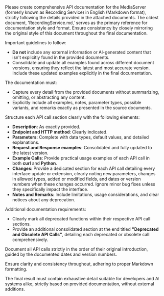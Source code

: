 Please create comprehensive API documentation for the MediaServer (formerly known as Recording Service) in English (Markdown format), strictly following the details provided in the attached documents. The oldest document, 'RecordingService.md,' serves as the primary reference for documentation style and format. Ensure consistency by closely mirroring the original style of this document throughout the final documentation.

Important guidelines to follow:

* **Do not** include any external information or AI-generated content that isn't explicitly found in the provided documents.
* Consolidate and update all examples found across different document versions, ensuring they reflect the latest and most accurate version. Include these updated examples explicitly in the final documentation.

The documentation must:

* Capture every detail from the provided documents without summarizing, omitting, or abstracting any content.
* Explicitly include all examples, notes, parameter types, possible variants, and remarks exactly as presented in the source documents.

Structure each API call section clearly with the following elements:

* **Description**: As exactly provided.
* **Endpoint and HTTP method**: Clearly indicated.
* **Parameters**: Complete with data types, default values, and detailed explanations.
* **Request and Response examples**: Consolidated and fully updated to the latest version.
* **Example Calls**: Provide practical usage examples of each API call in both **curl** and **Python**.
* **Changes**: Provide a dedicated section for each API call detailing every interface update or extension, clearly noting new parameters, changes in allowed types, added or modified fields, and dates or version numbers when these changes occurred. Ignore minor bug fixes unless they specifically impact the interface.
* **Notes and Remarks**: Include limitations, usage considerations, and clear notices about any deprecation.

Additional documentation requirements:

* Clearly mark all deprecated functions within their respective API call sections.
* Provide an additional consolidated section at the end titled **"Deprecated and Obsolete API Calls"**, detailing each deprecated or obsolete call comprehensively.

Document all API calls strictly in the order of their original introduction, guided by the documented dates and version numbers.

Ensure clarity and consistency throughout, adhering to proper Markdown formatting.

The final result must contain exhaustive detail suitable for developers and AI systems alike, strictly based on provided documentation, without external additions.